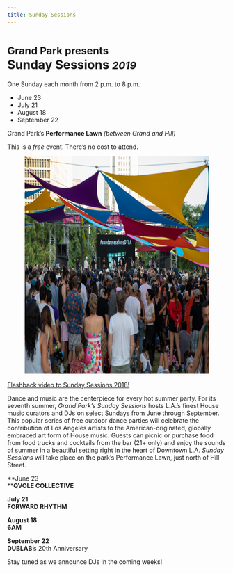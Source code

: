 ```yaml
---
title: Sunday Sessions
---
```


# <small>Grand Park presents</small><br />Sunday <span class="avoid-break">Sessions <small><em>2019</em></small></span>

One Sunday each month from <time datetime="14:00">2 p.m.</time> to <time datetime="20:00">8 p.m.</time>

* June 23
* July 21
* August 18
* September 22

Grand Park’s **Performance Lawn** _(between Grand and Hill)_

This is a _free_ event. There’s no cost to attend.

<figure>
  <img src="/uploads/sunday-sessions.jpg" alt="Sunday Sessions August 2018 crowd shot with Moody Mann, Dez, and Aloe Blacc on stage" height="500" />
</figure>

[Flashback video to Sunday Sessions 2018!](https://vimeo.com/289365164)

Dance and music are the centerpiece for every hot summer party. For its seventh summer, _Grand Park’s Sunday Sessions_ hosts L.A.’s finest House music curators and DJs on select Sundays from June through September. This popular series of free outdoor dance parties will celebrate the contribution of Los Angeles artists to the American-originated, globally embraced art form of House music. Guests can picnic or purchase food from food trucks and cocktails from the bar (21+ only) and enjoy the sounds of summer in a beautiful setting right in the heart of Downtown L.A. _Sunday Sessions_ will take place on the park’s Performance Lawn, just north of Hill Street.

**June 23  
****QVOLE COLLECTIVE**

**July 21**  
**FORWARD RHYTHM**

**August 18  
6AM**

**September 22  
DUBLAB**’s 20th Anniversary

Stay tuned as we announce DJs in the coming weeks!

